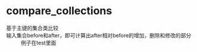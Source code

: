# compare_collections
基于主键的集合类比较        
输入集合before和after，即可计算出after相对before的增加，删除和修改的部分           
例子在test里面
